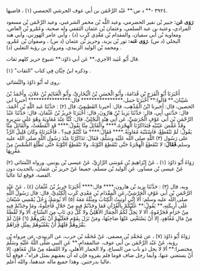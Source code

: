 ٣٩٢٤ -** د س:** عَبْد الرَّحْمَن بن أَبي عوف الجرشي الحمصي (١) ، قاضيها.

**رَوَى عَن:** جبير بْن نفير الحضرمي، وعبد اللَّه بْن مخمر الشرعبي، وعبد الرَّحْمَن بْن مسعود المرادي، وعتبة بن عبد السلمي، وعثمان بْن عثمان الثقفي وله صحبة، وعَمْرو بْن العاص، ومعاوية بْن أَبي سفيان، والمقدام بْن مَعْدِي كَرِب (د) ، وأبي عامر الهوزني، وأبي هند البجلي (د س) .**رَوَى عَنه:** ثور بْن يزيد، وحريز بْن عثمان (د س) ، وصفوان بْن عَمْرو، ومحمد بْن الوليد الزبيدي، ومروان بن رؤبة التغلبي (د) .

قال أَبُو عُبَيد الآجري،** عَن أبي دَاوُد:** شيوخ حريز كلهم ثقات.

وذكره ابنُ حِبَّان فِي كتاب "الثقات" (١) .

روى له أَبُو دَاوُدَ والنَّسَائي.

أَخْبَرَنَا أَبُو الْفَرَجِ بْنِ قُدَامَةَ، وأَبُو الْحَسَنِ بْنُ الْبُخَارِيِّ، وأَبُو الْغَنَائِمِ بْنُ عَلانَ، وأَحْمَدُ بْنُ شَيْبَانَ،** قَالُوا:** أَخْبَرَنَا حنبل،**************** قال:**************** أخبرنا ابن الحصين، قال: أخبرنا ابْنُ الْمُذْهِب، قال: أخبرنا القَطِيعِيّ، قال (٢) : حَدَّثَنَا عَبد اللَّهِ بْن أَحْمَدَ، قال: حَدَّثني أَبِي، قال: حَدَّثَنَا يَزِيدُ بْنُ هَارُونَ، قال: أَخْبَرَنَا حَرِيزُ بْنُ عُثْمَانَ، قال: حَدَّثَنَا عَبْدُ الرَّحْمَنِ بْنِ أَبي عَوْفٍ الْجُرَشِيِّ، عَن أَبِي هِنْدٍ الْبَجْلِيِّ، قال: كُنَّا عِنْدَ مُعَاوِيَةَ وهُوَ عَلَى سَرِيرِهِ وقَدْ غَمَّضَ عَيْنَيْهِ فَتَذَاكَرْنَا الْهِجْرَةَ،**** والْقَائِلُ مِنَّا يَقُولُ:**** قَدِ انْقَطَعَتْ، والْقَائِلُ مِنَّا يَقُولُ: لَمْ تَنْقَطِعْ، فَاسْتَنْبَهَ مُعَاوِيَةُ.**** فَقَالَ:**** مَا كُنْتُمْ فِيهِ؟ ، فَأَخْبَرَنَاهُ وكَانَ قَلِيلُ الرَّدِّ على رَسُول (٣) اللَّهِ صلى الله عَلَيْهِ وسَلَّمَ، فَقَالَ: تَذَاكَرْنَا عِنْدَ رَسُول اللَّهِ صلى الله عليه وسلم،**فَقَالَ:** لا تَنْقَطِعُ الْهِجْرَةُ حَتَّى تَنْقَطِعَ التَّوْبَةُ، ولا تَنْقَطِعُ التَّوْبَةُ حَتَّى تَطْلُعَ الشَّمْسُ مِنْ مَغْرِبِهَا.

رَوَاهُ أَبُو دَاوُدَ (١) ، عَنْ إِبْرَاهِيمَ بْنِ مُوسَى الرَّازِيِّ، عَنْ عيسى بْن يونس. ورواه النَّسَائي (٢) عَنْ عيسى بْن مساور، عَنِ الوليد بْن مسلم، جميعا عَنْ حريز بْن عثمان، بالحديث دون القصة، فوقع لنا عاليا.

وبه، قال (٣) : حَدَّثَنَا يزيد بْن هارون،**** قال:**** أَخْبَرَنَا حَرِيزُ بْنُ عُثْمَانَ (٤) ، عَنْ عَبْدِ الرَّحْمَنِ بْنِ أَبي عَوْفٍ الْجَرْشِيِّ، عَنِ الْمِقْدَامِ بْنِ مَعْدِي كَرِب الْكِنْدِيِّ، قال: قال رَسُولُ اللَّهِ صلى الله عليه وسلم: أَلا إِنِّي أُوتِيتُ الْكِتَابَ ومِثْلَهُ مَعَهُ (٥) أَلا يُوشِكُ رَجُلٌ يُمْسِي شَبْعَانَ عَلَى أَرِيكَتِهِ،** يَقُولُ:** عَلَيْكُمْ بِالْقُرْآنِ فَمَا وجَدْتُمْ فِيهِ مِنْ حَلالٍ فَأَحِلُّوهُ، ومَا وجَدْتُمْ فِيهِ مِنْ حَرَامٍ فَحَرِّمُوهُ، أَلا لا يَحِلُّ لَكُمُ الْحِمَارُ الأَهْلِيُّ ولا كُلُّ ذِي نَابٍ مِنَ السِّبَاعِ، أَلا ولا لَقْطَةٌ مِنْ مَالِ مُعَاهِدٍ، إِلا أَنْ يَسْتَغْنِي عَنْهَا صَاحِبُهَا، ومَنْ نَزَلَ بِقَوْمٍ فَعَلَيْهِمْ أَنْ يَقْرُوهُمْ (٦) فَإِنْ لَمْ يَقْرُوهُمْ فَلَهُمْ أَنْ يَعْقُبُوهُمْ بِمِثْلِ قِرَاهُمْ.

رَوَاهُ أَبُو دَاوُدَ (٧) ، عن مُحَمَّدِ بْن مصفى، عَنْ مُحَمَّد بْن حرب، عن الزبيدي، عن مرواه بْن رؤبة، عَنْ عَبْد الرَّحْمَن بن أَبي عوف، عنالمقدام،** عَنِ النبي صَلَّى اللَّهُ عَلَيْهِ وسَلَّمَ مختصرا:** ألا لا يحل ذو ناب من السباع، ولا الحمار الأهلي، ولا اللقطة مِنْ مَالِ مُعَاهِدٍ، إِلا أَنْ يستغني عنها، وأيما رجل ضاف قوما فلم يقروه فإن له أن يعقبهم بمثل قراه"، فوقع لنا عاليا بدرجتين. وهذا جميع ماله عندهما، والله أعلم.